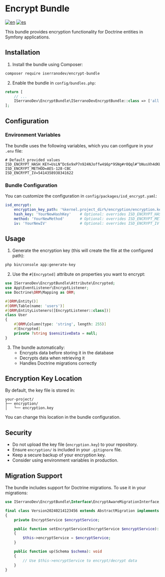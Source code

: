 # Encrypt Bundle
[![en](https://img.shields.io/badge/lang-en-red.svg)](https://github.com/ISerranoDev/Encrypt-Bundle/blob/main/README.en.md)
[![es](https://img.shields.io/badge/lang-es-yellow.svg)](https://github.com/ISerranoDev/Encrypt-Bundle/blob/main/README.md)

This bundle provides encryption functionality for Doctrine entities in Symfony applications.

## Installation

1. Install the bundle using Composer:
```bash
composer require iserranodev/encrypt-bundle
```

2. Enable the bundle in `config/bundles.php`:
```php
return [
    // ...
    ISerranoDev\EncryptBundle\ISerranoDevEncryptBundle::class => ['all' => true],
];
```

## Configuration

### Environment Variables

The bundle uses the following variables, which you can configure in your `.env` file:

```env
# Default provided values
ISD_ENCRYPT_HASH_KEY=UsLN^Dc6x9xP7n924NJoffw4$6p*9SNg#r0Qql#^bNusXh4dKU
ISD_ENCRYPT_METHOD=AES-128-CBC
ISD_ENCRYPT_IV=5414358938341622
```

### Bundle Configuration

You can customize the configuration in `config/packages/isd_encrypt.yaml`:

```yaml
isd_encrypt:
    encryption_key_path: '%kernel.project_dir%/encryption/encryption.key'  # Default path
    hash_key: 'YourNewHashKey'    # Optional: overrides ISD_ENCRYPT_HASH_KEY
    method: 'YourNewMethod'       # Optional: overrides ISD_ENCRYPT_METHOD
    iv: 'YourNewIV'               # Optional: overrides ISD_ENCRYPT_IV
```

## Usage

1. Generate the encryption key (this will create the file at the configured path):
```bash
php bin/console app:generate-key
```

2. Use the `#[Encrypted]` attribute on properties you want to encrypt:
```php
use ISerranoDev\EncryptBundle\Attribute\Encrypted;
use App\EventListener\EncryptListener;
use Doctrine\ORM\Mapping as ORM;

#[ORM\Entity()]
#[ORM\Table(name: 'users')]
#[ORM\EntityListeners([EncryptListener::class])]
class User
{
    #[ORM\Column(type: 'string', length: 255)]
    #[Encrypted]
    private ?string $sensitiveData = null;
}
```

3. The bundle automatically:
   - Encrypts data before storing it in the database
   - Decrypts data when retrieving it
   - Handles Doctrine migrations correctly

## Encryption Key Location

By default, the key file is stored in:
```
your-project/
├── encryption/
│   └── encryption.key
```

You can change this location in the bundle configuration.

## Security

- Do not upload the key file (`encryption.key`) to your repository.
- Ensure `encryption/` is included in your `.gitignore` file.
- Keep a secure backup of your encryption key.
- Consider using environment variables in production.

## Migration Support

The bundle includes support for Doctrine migrations. To use it in your migrations:

```php
use ISerranoDev\EncryptBundle\Interface\EncryptAwareMigrationInterface;

final class Version20240214123456 extends AbstractMigration implements EncryptAwareMigrationInterface
{
    private EncryptService $encryptService;

    public function setEncryptService(EncryptService $encryptService): void
    {
        $this->encryptService = $encryptService;
    }

    public function up(Schema $schema): void
    {
        // Use $this->encryptService to encrypt/decrypt data
    }
}
```

